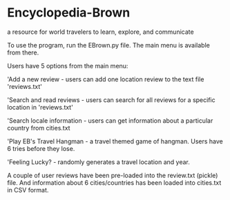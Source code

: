 # Encyclopedia-Brown
a resource for world travelers to learn, explore, and communicate

To use the program, run the EBrown.py file. The main menu is available from there. 

Users have 5 options from the main menu:

'Add a new review - users can add one location review to the text file 'reviews.txt'

'Search and read reviews - users can search for all reviews for a specific location in 'reviews.txt'

'Search locale information - users can get information about a particular country from cities.txt

'Play EB\'s Travel Hangman - a travel themed game of hangman. Users have 6 tries before they lose.

'Feeling Lucky? - randomly generates a travel location and year.


A couple of user reviews have been pre-loaded into the review.txt (pickle) file. And information about 6 cities/countries has been loaded into cities.txt in CSV format.

